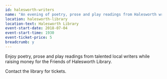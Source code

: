 ```yaml
---
id: halesworth-writers
name: "An evening of poetry, prose and play readings from Halesworth writers"
location: halesworth-library
location-text: Halesworth Library
event-start-date: 2018-07-04
event-start-time: 1930
event-ticket-price: 5
breadcrumb: y
---
```


Enjoy poetry, prose and play readings from talented local writers while raising money for the Friends of Halesworth Library.

Contact the library for tickets.
